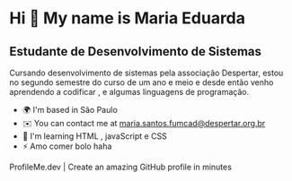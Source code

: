 Hi 👋 My name is Maria Eduarda
==============================

Estudante de Desenvolvimento de Sistemas
----------------------------------------

Cursando desenvolvimento de sistemas pela associação Despertar, estou no segundo semestre do curso de um ano e meio e desde então venho aprendendo a codificar , e algumas linguagens de programação.

* 🌍  I'm based in São Paulo
* ✉️  You can contact me at [maria.santos.fumcad@despertar.org.br](mailto:maria.santos.fumcad@despertar.org.br)
* 🧠  I'm learning HTML , javaScript e CSS
* ⚡  Amo comer bolo haha

ProfileMe.dev | Create an amazing GitHub profile in minutes
<!--
**Dudah82/Dudah82** is a ✨ _special_ ✨ repository because its `README.md` (this file) appears on your GitHub profile.

Hi 👋 My name is Maria Eduarda
==============================

Estudante de Desenvolvimento de Sistemas
----------------------------------------

Cursando desenvolvimento de sistemas pela associação Despertar, estou no segundo semestre do curso de um ano e meio e desde então venho aprendendo a codificar , e algumas linguagens de programação.

* 🌍  I'm based in São Paulo
* ✉️  You can contact me at [maria.santos.fumcad@despertar.org.br](mailto:maria.santos.fumcad@despertar.org.br)
* 🧠  I'm learning HTML , javaScript e CSS
* ⚡  Amo comer bolo haha

ProfileMe.dev | Create an amazing GitHub profile in minutes
